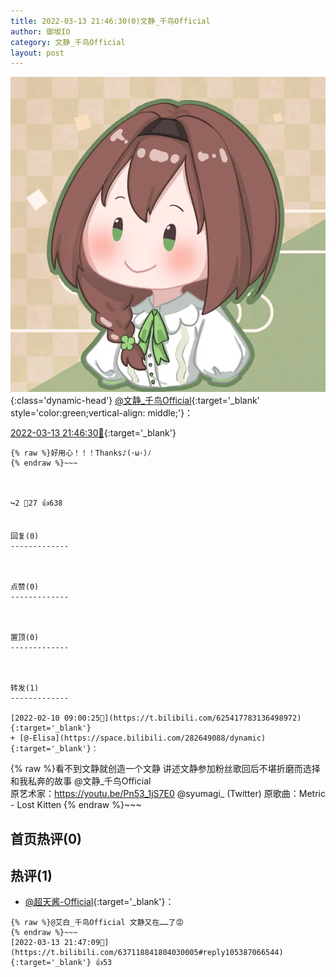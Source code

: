 ```yaml
---
title: 2022-03-13 21:46:30(0)文静_千鸟Official
author: 御坂IO
category: 文静_千鸟Official
layout: post
---
```


![img](/images/ac7482ed1b9a7f203dc68c0c4a77c488a27b108a.jpg){:class='dynamic-head'}
[@文静_千鸟Official](https://space.bilibili.com/667526012/dynamic){:target='_blank' style='color:green;vertical-align: middle;'}：

[2022-03-13 21:46:30🔗](https://t.bilibili.com/637118841804030005){:target='_blank'}

~~~
{% raw %}好用心！！！Thanks♪(･ω･)ﾉ
{% endraw %}~~~



↪️2 💬27 👍638


回复(0)
-------------



点赞(0)
-------------



置顶(0)
-------------



转发(1)
-------------

[2022-02-10 09:00:25🔗](https://t.bilibili.com/625417783136498972){:target='_blank'}
+ [@-Elisa](https://space.bilibili.com/282649088/dynamic){:target='_blank'}：
~~~
{% raw %}看不到文静就创造一个文静
讲述文静参加粉丝歌回后不堪折磨而选择和我私奔的故事
@文静_千鸟Official  
原艺术家：https://youtu.be/Pn53_1jS7E0
@syumagi_ (Twitter)
原歌曲：Metric - Lost Kitten
{% endraw %}~~~






首页热评(0)
-------------



热评(1)
-------------

+ [@超天酱-Official](https://space.bilibili.com/156912662/dynamic){:target='_blank'}：
~~~
{% raw %}@艾白_千鸟Official 文静又在……了😡
{% endraw %}~~~
[2022-03-13 21:47:09🔗](https://t.bilibili.com/637118841804030005#reply105387066544){:target='_blank'} 👍53


